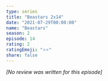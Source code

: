```yaml
---
type: series
title: "Beastars 2x14"
date: "2021-07-29T00:00:00"
name: "Beastars"
season: 2
episode: 14
rating: 2
ratingEmoji: "⭐️⭐️"
share: false
---
```


_[No review was written for this episode]_
